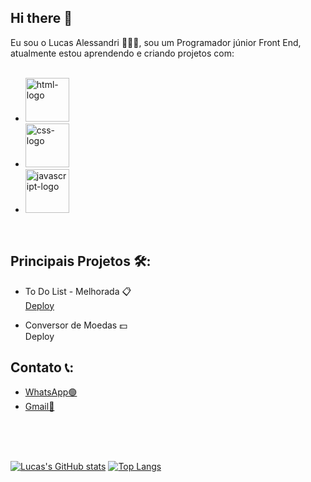 ## Hi there 👋

Eu sou o Lucas Alessandri 👨🏻‍💻, sou um Programador júnior Front End, atualmente estou aprendendo e criando projetos com:
<br>
<br>

- <img src="https://img.icons8.com/color/200/html-5.png" alt="html-logo" width="70px"> <br>
- <img src="https://img.icons8.com/?size=512&id=21278&format=png" alt="css-logo" width="70px"> <br>
- <img src="https://static.vecteezy.com/system/resources/previews/027/127/463/non_2x/javascript-logo-javascript-icon-transparent-free-png.png" alt="javascript-logo" width="70px"> <br>
<br>

## Principais Projetos 🛠️:
- To Do List - Melhorada 📋<br>
  <a href="https://lucas-alessandri.github.io/todo-list-melhorada/">Deploy</a>

- Conversor de Moedas 💵 <br>
 <ah href=" https://lucas-alessandri.github.io/conversor-de-moedas/">Deploy</a>
## Contato 📞:
- <a href="https://api.whatsapp.com/send/?phone=5511916692706&text=Ol%C3%A1+Lucas&type=phone_number&app_absent=0">WhatsApp🟢</a> <br>
- <a href="https://mail.google.com/mail/u/0/#inbox?compose=new">Gmail📧</a>

<br>
<br>
<br>


[![Lucas's GitHub stats](https://github-readme-stats.vercel.app/api?username=Lucas-Alessandri)](https://github.com/anuraghazra/github-readme-stats)
[![Top Langs](https://github-readme-stats.vercel.app/api/top-langs/?username=Lucas-Alessandri&layout=donut)](https://github.com/anuraghazra/github-readme-stats)
